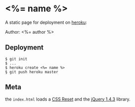 <%= name %>
===========

A static page for deployment on [heroku][1]:

Author: <%= author %>

Deployment
----------

    $ git init
    $ ...
    $ heroku create <%= name %>
    § git push heroku master

Meta
----

the `index.html` loads a [CSS Reset][2] and the [jQuery 1.4.3][3] library.


[1]: http://heroku.com/  "Heroku"
[2]: http://code.google.com/p/reset5/  "HTML5 CSS Reset"
[3]: http://jquery.com/  "jquery.com"
